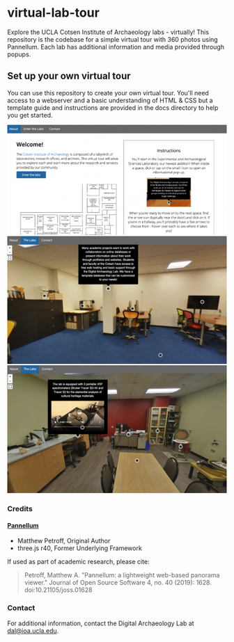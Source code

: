 # virtual-lab-tour

Explore the UCLA Cotsen Institute of Archaeology labs - virtually! This repository is the codebase for a simple virtual tour with 360 photos using Pannellum. Each lab has additional information and media provided through popups.

## Set up your own virtual tour

You can use this repository to create your own virtual tour. You'll need access to a webserver and a basic understanding of HTML & CSS but a template guide and instructions are provided in the docs directory to help you get started.

![Landing page](./docs/landing.png)
![Example 1](./docs/example01.png)
![Example 2](./docs/example02.png)

### Credits

#### [Pannellum](https://github.com/mpetroff/pannellum)

- Matthew Petroff, Original Author
- three.js r40, Former Underlying Framework

If used as part of academic research, please cite:

> Petroff, Matthew A. "Pannellum: a lightweight web-based panorama viewer." Journal of Open Source Software 4, no. 40 (2019): 1628. doi:10.21105/joss.01628

### Contact

For additional information, contact the Digital Archaeology Lab at [dal@ioa.ucla.edu](mailto:dal@ioa.ucla.edu).
